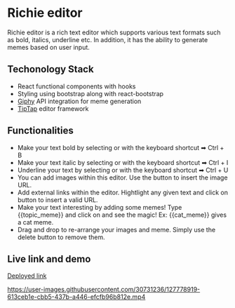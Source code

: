 # Richie editor

Richie editor is a rich text editor which supports various text formats such as bold, italics, underline etc. In addition, it has the ability to generate memes based on user input.

## Techonology Stack

- React functional components with hooks
- Styling using bootstrap along with react-bootstrap
- [Giphy](https://giphy.com/) API integration for meme generation
- [TipTap](https://www.tiptap.dev/) editor framework

## Functionalities

- Make your text bold by selecting <i className="fas fa-bold"></i> or with the keyboard shortcut ➡ Ctrl + B
- Make your text italic by selecting <i className="fas fa-italic"></i> or with the keyboard shortcut ➡ Ctrl + I
- Underline your text by selecting <i className="fas fa-underline"></i> or with the keyboard shortcut ➡ Ctrl + U
- You can add images within this editor. Use the button to insert the image URL.
- Add external links within the editor. Hightlight any given text and click on button to insert a valid URL.
- Make your text interesting by adding some memes! Type {{topic_meme}} and click on and see the magic!
  Ex: {{cat_meme}} gives a cat meme.
- Drag and drop to re-arrange your images and meme. Simply use the delete button to remove them.

## Live link and demo

[Deployed link](https://richie-text.vercel.app/)

https://user-images.githubusercontent.com/30731236/127778919-613ceb1e-cbb5-437b-a446-efcfb96b812e.mp4
